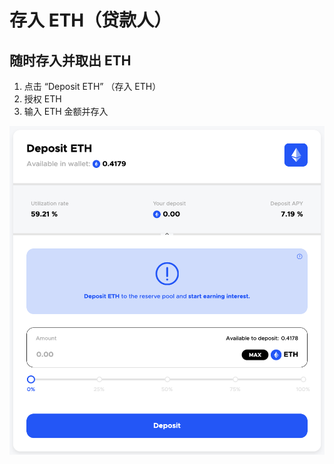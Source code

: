 # 存入 ETH（贷款人）

## 随时存入并取出 ETH&#x20;

1. 点击 “Deposit ETH” （存入 ETH）&#x20;
2. 授权 ETH&#x20;
3. 输入 ETH 金额并存入

![](<../.gitbook/assets/image (11).png>)
